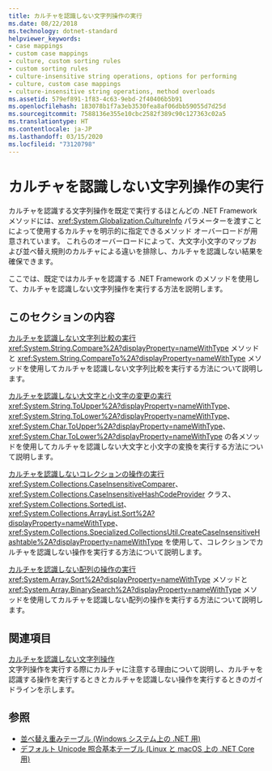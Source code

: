 ```yaml
---
title: カルチャを認識しない文字列操作の実行
ms.date: 08/22/2018
ms.technology: dotnet-standard
helpviewer_keywords:
- case mappings
- custom case mappings
- culture, custom sorting rules
- custom sorting rules
- culture-insensitive string operations, options for performing
- culture, custom case mappings
- culture-insensitive string operations, method overloads
ms.assetid: 579ef891-1f83-4c63-9ebd-2f40406b5b91
ms.openlocfilehash: 183078b1f7a3eb3530fea8af06dbb59055d7d25d
ms.sourcegitcommit: 7588136e355e10cbc2582f389c90c127363c02a5
ms.translationtype: HT
ms.contentlocale: ja-JP
ms.lasthandoff: 03/15/2020
ms.locfileid: "73120798"
---
```

# <a name="performing-culture-insensitive-string-operations"></a>カルチャを認識しない文字列操作の実行
カルチャを認識する文字列操作を既定で実行するほとんどの .NET Framework メソッドには、<xref:System.Globalization.CultureInfo> パラメーターを渡すことによって使用するカルチャを明示的に指定できるメソッド オーバーロードが用意されています。 これらのオーバーロードによって、大文字小文字のマップおよび並べ替え規則のカルチャによる違いを排除し、カルチャを認識しない結果を確保できます。  
  
 ここでは、既定ではカルチャを認識する .NET Framework のメソッドを使用して、カルチャを認識しない文字列操作を実行する方法を説明します。  
  
## <a name="in-this-section"></a>このセクションの内容  
 [カルチャを認識しない文字列比較の実行](../../../docs/standard/globalization-localization/performing-culture-insensitive-string-comparisons.md)  
 <xref:System.String.Compare%2A?displayProperty=nameWithType> メソッドと <xref:System.String.CompareTo%2A?displayProperty=nameWithType> メソッドを使用してカルチャを認識しない文字列比較を実行する方法について説明します。  
  
 [カルチャを認識しない大文字と小文字の変更の実行](../../../docs/standard/globalization-localization/performing-culture-insensitive-case-changes.md)  
 <xref:System.String.ToUpper%2A?displayProperty=nameWithType>、<xref:System.String.ToLower%2A?displayProperty=nameWithType>、<xref:System.Char.ToUpper%2A?displayProperty=nameWithType>、<xref:System.Char.ToLower%2A?displayProperty=nameWithType> の各メソッドを使用してカルチャを認識しない大文字と小文字の変換を実行する方法について説明します。  
  
 [カルチャを認識しないコレクションの操作の実行](../../../docs/standard/globalization-localization/performing-culture-insensitive-string-operations-in-collections.md)  
 <xref:System.Collections.CaseInsensitiveComparer>、<xref:System.Collections.CaseInsensitiveHashCodeProvider> クラス、<xref:System.Collections.SortedList>、<xref:System.Collections.ArrayList.Sort%2A?displayProperty=nameWithType>、<xref:System.Collections.Specialized.CollectionsUtil.CreateCaseInsensitiveHashtable%2A?displayProperty=nameWithType> を使用して、コレクションでカルチャを認識しない操作を実行する方法について説明します。  
  
 [カルチャを認識しない配列の操作の実行](../../../docs/standard/globalization-localization/performing-culture-insensitive-string-operations-in-arrays.md)  
 <xref:System.Array.Sort%2A?displayProperty=nameWithType> メソッドと <xref:System.Array.BinarySearch%2A?displayProperty=nameWithType> メソッドを使用してカルチャを認識しない配列の操作を実行する方法について説明します。  
  
## <a name="related-sections"></a>関連項目  
 [カルチャを認識しない文字列操作](../../../docs/standard/globalization-localization/culture-insensitive-string-operations.md)  
 文字列操作を実行する際にカルチャに注意する理由について説明し、カルチャを認識する操作を実行するときとカルチャを認識しない操作を実行するときのガイドラインを示します。

## <a name="see-also"></a>参照

- [並べ替え重みテーブル (Windows システム上の .NET 用)](https://www.microsoft.com/download/details.aspx?id=10921)
- [デフォルト Unicode 照合基本テーブル (Linux と macOS 上の .NET Core 用)](https://www.unicode.org/Public/UCA/latest/allkeys.txt)
